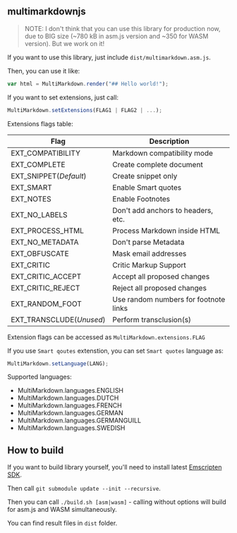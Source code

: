 ## multimarkdownjs

> NOTE: I don't think that you can use this library for production now, due to BIG size (~780 kB in asm.js version and ~350 for WASM version). But we work on it!

If you want to use this library, just include `dist/multimarkdown.asm.js`.

Then, you can use it like:
```javascript
var html = MultiMarkdown.render("## Hello world!");
```
If you want to set extensions, just call:
```javascript
MultiMarkdown.setExtensions(FLAG1 | FLAG2 | ...);
```
Extensions flags table:

| Flag | Description |
| --- | --- |
|EXT_COMPATIBILITY|Markdown compatibility mode|
|EXT_COMPLETE|Create complete document|
|EXT_SNIPPET(*Default*)|Create snippet only|
|EXT_SMART|Enable Smart quotes|
|EXT_NOTES|Enable Footnotes|
|EXT_NO_LABELS|Don't add anchors to headers, etc.|
|EXT_PROCESS_HTML|Process Markdown inside HTML|
|EXT_NO_METADATA|Don't parse Metadata|
|EXT_OBFUSCATE|Mask email addresses|
|EXT_CRITIC|Critic Markup Support|
|EXT_CRITIC_ACCEPT|Accept all proposed changes|
|EXT_CRITIC_REJECT|Reject all proposed changes|
|EXT_RANDOM_FOOT|Use random numbers for footnote links|
|EXT_TRANSCLUDE(*Unused*)|Perform transclusion(s)|

Extension flags can be accessed as `MultiMarkdown.extensions.FLAG`

If you use `Smart qoutes` extenstion, you can set `Smart quotes` language as:
```javascript
MultiMarkdown.setLanguage(LANG);
```
Supported languages:

* MultiMarkdown.languages.ENGLISH
* MultiMarkdown.languages.DUTCH
* MultiMarkdown.languages.FRENCH
* MultiMarkdown.languages.GERMAN
* MultiMarkdown.languages.GERMANGUILL
* MultiMarkdown.languages.SWEDISH

## How to build
If you want to build library yourself, you'll need to install latest [Emscripten SDK](https://kripken.github.io/emscripten-site/docs/getting_started/downloads.html#linux-and-mac-os-x).

Then call `git submodule update --init --recursive`.

Then you can call `./build.sh [asm|wasm]` - calling without options will build for asm.js and WASM simultaneously.

You can find result files in `dist` folder.




